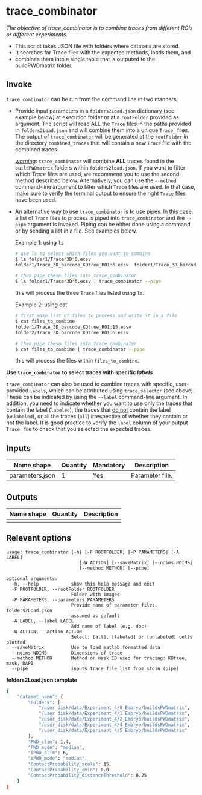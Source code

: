 # trace_combinator

*The objective of trace_combinator is to combine traces from different ROIs or different experiments.*

- This script takes JSON file with folders where datasets are stored.
- It searches for Trace files with the expected methods, loads them, and
- combines them into a single table that is outputed to the buildPWDmatrix folder.

## Invoke

`trace_combinator` can be run from the command line in two manners: 

- Provide input parameters in a `folders2Load.json` dictionary (see example below) at execution folder or at a `rootFolder` provided as argument. The script will read ALL the `Trace` files in the paths  provided in `folders2Load.json` and will combine them into a unique  `Trace_` files. 
  The output of `trace_combinator` will be generated at the `rootFolder` in the directory `combined_traces` that will contain a new `Trace` file with the combined traces.

  <u>*warning*</u>: `trace_combinator` will combine **ALL** traces found in the `buildPWDmatrix` folders within `folders2load.json`. If you want to filter which *Trace* files are used, we recommend you to use the second method described below. Alternatively, you can use the `--method` command-line argument to filter which `Trace` files are used. In that case, make sure to verify the terminal output to ensure the right `Trace` files have been used.

- An alternative way to use `trace_combinator` is to use pipes. In this case, a list of `Trace` files to process is piped into `trace_combinator` and the `--pipe` argument is invoked. Piping can be either done using a command or by sending a list in a file. See examples below.

  

  Example 1: using `ls`

  ```sh
  # use ls to select which files you want to combine
  $ ls folder1/Trace*3D*6.ecsv
  folder1/Trace_3D_barcode_KDtree_ROI:6.ecsv  folder1/Trace_3D_barcode_mask:DAPI_ROI:6.ecsv  folder1/Trace_3D_barcode_mask:mask0_ROI:6.ecsv
  
  # then pipe these files into trace_combinator
  $ ls folder1/Trace*3D*6.ecsv | trace_combinator --pipe
  ```

  this will process the three `Trace` files listed using `ls`.

  

  Example 2: using cat

  ```sh
  # first make list of files to process and write it in a file
  $ cat files_to_combine 
  folder1/Trace_3D_barcode_KDtree_ROI:15.ecsv
  folder2/Trace_3D_barcode_KDtree_ROI:6.ecsv
  
  # then pipe these files into trace_combinator
  $ cat files_to_combine | trace_combinator --pipe
  ```

  this will process the files within `files_to_combine`.



**Use `trace_combinator` to select traces with specific *labels***

`trace_combinator` can also be used to combine traces with specific, user-provided  `labels`, which can be attributed using `trace_selector` (see above). These can be indicated by using the `--label` command-line argument. In addition, you need to indicate whether you want to use only the traces that contain the label (`labeled`), the traces that <u>do not</u> contain the label (`unlabeled`), or all the traces (`all`) irrespective of whether they contain or not the label. It is good practice to verify the `label` column of your output `Trace_` file to check that you selected the expected traces.

## Inputs

|Name shape|Quantity|Mandatory|Description|
|---|---|---|---|
|parameters.json|1|Yes|Parameter file.|

## Outputs
|Name shape|Quantity|Description|
|---|---|---|
||||





## Relevant options

```
usage: trace_combinator [-h] [-F ROOTFOLDER] [-P PARAMETERS] [-A LABEL]
                           [-W ACTION] [--saveMatrix] [--ndims NDIMS]
                           [--method METHOD] [--pipe]

optional arguments:
  -h, --help            show this help message and exit
  -F ROOTFOLDER, --rootFolder ROOTFOLDER
                        Folder with images
  -P PARAMETERS, --parameters PARAMETERS
                        Provide name of parameter files. folders2Load.json
                        assumed as default
  -A LABEL, --label LABEL
                        Add name of label (e.g. doc)
  -W ACTION, --action ACTION
                        Select: [all], [labeled] or [unlabeled] cells plotted
  --saveMatrix          Use to load matlab formatted data
  --ndims NDIMS         Dimensions of trace
  --method METHOD       Method or mask ID used for tracing: KDtree, mask, DAPI
  --pipe                inputs Trace file list from stdin (pipe)
```



**folders2Load.json template**

```sh
{
    "dataset_name": {
        "Folders": [
            "/user_disk/data/Experiment_4/0_Embryo/buildsPWDmatrix",
            "/user_disk/data/Experiment_4/1_Embryo/buildsPWDmatrix",
            "/user_disk/data/Experiment_4/2_Embryo/buildsPWDmatrix",
            "/user_disk/data/Experiment_4/4_Embryo/buildsPWDmatrix",
            "/user_disk/data/Experiment_4/5_Embryo/buildsPWDmatrix"
        ],
        "PWD_clim": 1.4,
        "PWD_mode": "median",
        "iPWD_clim": 6,
        "iPWD_mode": "median",
        "ContactProbability_scale": 15,
        "ContactProbability_cmin": 0.0,
        "ContactProbability_distanceThreshold": 0.25
    }
}
```
